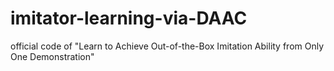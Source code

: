 # imitator-learning-via-DAAC
official code of "Learn to Achieve Out-of-the-Box Imitation Ability from Only One Demonstration"
